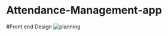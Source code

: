 # Attendance-Management-app
#Front end Design
![planning](https://github.com/user-attachments/assets/ecdeb979-8a61-4aa6-ac3b-b055e626e800)
